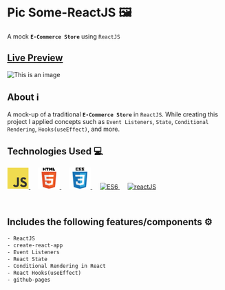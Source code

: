  # Pic Some-ReactJS 🖼️

A mock **`E-Commerce Store`** using `ReactJS`

## [Live Preview](https://mediumblock.github.io/picsome/)

![This is an image](https://mediumblock.github.io/reactportfolio/static/media/picsome-ss.d5069d492501cc730f79.webp)

## About ℹ️

A mock-up of a traditional **`E-Commerce Store`** in `ReactJS`. While creating this project I applied concepts such as `Event Listeners`, `State`, `Conditional Rendering`, `Hooks(useEffect)`, and more. 

## Technologies Used 💻

<a href="https://developer.mozilla.org/en-US/docs/Web/JavaScript" target="_blank" rel="noreferrer"> <img src="https://raw.githubusercontent.com/devicons/devicon/master/icons/javascript/javascript-original.svg" alt="javascript" width="50" height="50"/> </a> &emsp; <a href="https://www.w3.org/html/" target="_blank" rel="noreferrer"> <img src="https://raw.githubusercontent.com/devicons/devicon/master/icons/html5/html5-original-wordmark.svg" alt="html5" width="50" height="50"/> </a> &emsp; <a href="https://www.w3schools.com/css/" target="_blank" rel="noreferrer"> <img src="https://raw.githubusercontent.com/devicons/devicon/master/icons/css3/css3-original-wordmark.svg" alt="css3" width="50" height="50"/> </a> &emsp; <a href="https://www.w3schools.com/js/js_es6.asp" target="_blank" rel="noreferrer"> <img src="https://camo.githubusercontent.com/792f7fce1ff8bfac6d0524a21b69161cdc6080a3c4e39979f21d5f8489d6fdd3/68747470733a2f2f692e626c6f67732e65732f3534356366382f6573362d6c6f676f2f6f726967696e616c2e706e67" alt="ES6" width="50" height="50"/> </a> &emsp; <a href="https://reactjs.org/" target="_blank" rel="noreferrer"> <img src="https://upload.wikimedia.org/wikipedia/commons/a/a7/React-icon.svg" alt="reactJS" width="50" height="50"/> </a> 

<br>

## Includes the following features/components ⚙️

    - ReactJS
    - create-react-app
    - Event Listeners
    - React State
    - Conditional Rendering in React
    - React Hooks(useEffect)
    - github-pages

<br>
